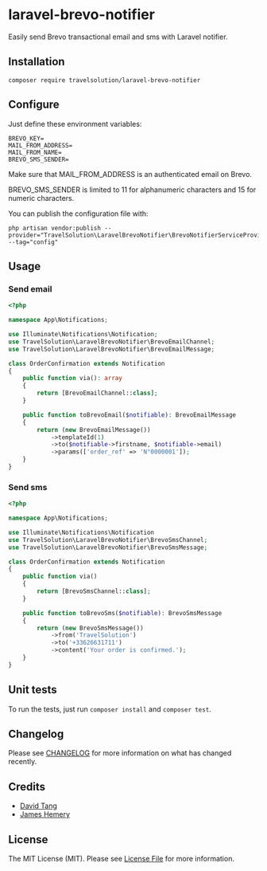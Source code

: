 # laravel-brevo-notifier

Easily send Brevo transactional email and sms with Laravel notifier.

## Installation

	composer require travelsolution/laravel-brevo-notifier

## Configure

Just define these environment variables:

```dotenv
BREVO_KEY=
MAIL_FROM_ADDRESS=
MAIL_FROM_NAME=
BREVO_SMS_SENDER=
```

Make sure that MAIL_FROM_ADDRESS is an authenticated email on Brevo.

BREVO_SMS_SENDER is limited to 11 for alphanumeric characters and 15 for numeric characters.

You can publish the configuration file with:

```shell
php artisan vendor:publish --provider="TravelSolution\LaravelBrevoNotifier\BrevoNotifierServiceProvider" --tag="config"
```

## Usage

### Send email

```php
<?php

namespace App\Notifications;

use Illuminate\Notifications\Notification;
use TravelSolution\LaravelBrevoNotifier\BrevoEmailChannel;
use TravelSolution\LaravelBrevoNotifier\BrevoEmailMessage;

class OrderConfirmation extends Notification
{
    public function via(): array
    {
        return [BrevoEmailChannel::class];
    }

    public function toBrevoEmail($notifiable): BrevoEmailMessage
    {
        return (new BrevoEmailMessage())
            ->templateId(1)
            ->to($notifiable->firstname, $notifiable->email)
            ->params(['order_ref' => 'N°0000001']);
    }
}
```

### Send sms

```php
<?php

namespace App\Notifications;

use Illuminate\Notifications\Notification
use TravelSolution\LaravelBrevoNotifier\BrevoSmsChannel;
use TravelSolution\LaravelBrevoNotifier\BrevoSmsMessage;

class OrderConfirmation extends Notification
{
    public function via()
    {
        return [BrevoSmsChannel::class];
    }

    public function toBrevoSms($notifiable): BrevoSmsMessage
    {
        return (new BrevoSmsMessage())
            ->from('TravelSolution')
            ->to('+33626631711')
            ->content('Your order is confirmed.');
    }
}
```

## Unit tests

To run the tests, just run `composer install` and `composer test`.

## Changelog

Please see [CHANGELOG](CHANGELOG.md) for more information on what has changed recently.

## Credits

- [David Tang](https://github.com/dtangdev)
- [James Hemery](https://github.com/jameshemery)

## License

The MIT License (MIT). Please see [License File](LICENSE.md) for more information.
